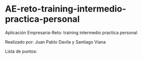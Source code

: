 # AE-reto-training-intermedio-practica-personal
Aplicación Empresaria-Reto: training intermedio practica personal

Realizado por: Juan Pablo Davila y Santiago Viana

Lista de puntos: 

